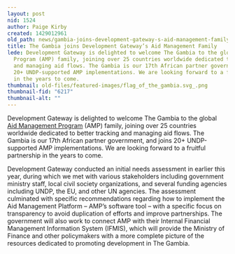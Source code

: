 ```yaml
---
layout: post
nid: 1524
author: Paige Kirby
created: 1429012961
old_path: news/gambia-joins-development-gateway-s-aid-management-family
title: The Gambia joins Development Gateway’s Aid Management Family
lede: Development Gateway is delighted to welcome The Gambia to the global Aid Management
  Program (AMP) family, joining over 25 countries worldwide dedicated to better tracking
  and managing aid flows. The Gambia is our 17th African partner government, and joins
  20+ UNDP-supported AMP implementations. We are looking forward to a fruitful partnership
  in the years to come.
thumbnail: old-files/featured-images/flag_of_the_gambia.svg_.png
thumbnail-fid: "6217"
thumbnail-alt: ""
---
```


Development Gateway is delighted to welcome The Gambia to the global [Aid Management Program](/programs/aid-management-program) (AMP) family, joining over 25 countries worldwide dedicated to better tracking and managing aid flows. The Gambia is our 17th African partner government, and joins 20+ UNDP-supported AMP implementations. We are looking forward to a fruitful partnership in the years to come.

Development Gateway conducted an initial needs assessment in earlier this year, during which we met with various stakeholders including government ministry staff, local civil society organizations, and several funding agencies including UNDP, the EU, and other UN agencies. The assessment culminated with specific recommendations regarding how to implement the Aid Management Platform – AMP’s software tool – with a specific focus on transparency to avoid duplication of efforts and improve partnerships. The government will also work to connect AMP with their Internal Financial Management Information System (IFMIS), which will provide the Ministry of Finance and other policymakers with a more complete picture of the resources dedicated to promoting development in The Gambia.
